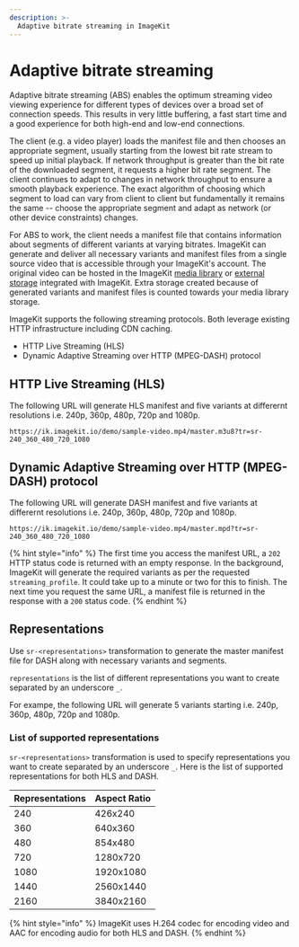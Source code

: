 ```yaml
---
description: >-
  Adaptive bitrate streaming in ImageKit
---
```


# Adaptive bitrate streaming

Adaptive bitrate streaming (ABS) enables the optimum streaming video viewing experience for different types of devices over a broad set of connection speeds. This results in very little buffering, a fast start time and a good experience for both high-end and low-end connections.

The client (e.g. a video player) loads the manifest file and then chooses an appropriate segment, usually starting from the lowest bit rate stream to speed up initial playback. If network throughput is greater than the bit rate of the downloaded segment, it requests a higher bit rate segment. The client continues to adapt to changes in network throughput to ensure a smooth playback experience. The exact algorithm of choosing which segment to load can vary from client to client but fundamentally it remains the same -- choose the appropriate segment and adapt as network (or other device constraints) changes.

For ABS to work, the client needs a manifest file that contains information about segments of different variants at varying bitrates. ImageKit can generate and deliver all necessary variants and manifest files from a single source video that is accessible through your ImageKit's account. The original video can be hosted in the ImageKit [media library](../media-library/README.md) or [external storage](../integration/configure-origin/README.md) integrated with ImageKit. Extra storage created because of generated variants and manifest files is counted towards your media library storage.

ImageKit supports the following streaming protocols. Both leverage existing HTTP infrastructure including CDN caching.

* HTTP Live Streaming (HLS)
* Dynamic Adaptive Streaming over HTTP (MPEG-DASH) protocol


## HTTP Live Streaming (HLS)
The following URL will generate HLS manifest and five variants at differernt resolutions i.e. 240p, 360p, 480p, 720p and 1080p.

```markup
https://ik.imagekit.io/demo/sample-video.mp4/master.m3u8?tr=sr-240_360_480_720_1080
```

## Dynamic Adaptive Streaming over HTTP (MPEG-DASH) protocol
The following URL will generate DASH manifest and five variants at differernt resolutions i.e. 240p, 360p, 480p, 720p and 1080p.

```markup
https://ik.imagekit.io/demo/sample-video.mp4/master.mpd?tr=sr-240_360_480_720_1080
```

{% hint style="info" %}
The first time you access the manifest URL, a `202` HTTP status code is returned with an empty response. In the background, ImageKit will generate the required variants as per the requested `streaming_profile`. It could take up to a minute or two for this to finish. The next time you request the same URL, a manifest file is returned in the response with a `200` status code.
{% endhint %}


## Representations
Use `sr-<representations>` transformation to generate the master manifest file for DASH along with necessary variants and segments.

`representations` is the list of different representations you want to create separated by an underscore `_`.

For exampe, the following URL will generate 5 variants starting i.e. 240p, 360p, 480p, 720p and 1080p.

### List of supported representations

`sr-<representations>` transformation is used to specify representations you want to create separated by an underscore `_`. Here is the list of supported representations for both HLS and DASH.

| Representations     | Aspect Ratio	 | 
| ------------------- | -------------- | 
| 240                 |     426x240    |
| 360                 |     640x360    |
| 480                 |     854x480    |
| 720                 |     1280x720   |
| 1080                |     1920x1080  |
| 1440                |     2560x1440  |
| 2160                |     3840x2160  |

{% hint style="info" %}
ImageKit uses H.264 codec for encoding video and AAC for encoding audio for both HLS and DASH.
{% endhint %}
